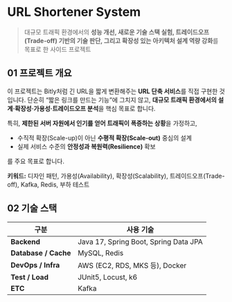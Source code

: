 # URL Shortener System
> 대규모 트래픽 환경에서의 **성능 개선, 새로운 기술 스택 실험, 트레이드오프(Trade-off) 기반의 기술 판단, 그리고 확장성 있는 아키텍처 설계 역량 강화**를 목표로 한 사이드 프로젝트

## 01 프로젝트 개요

이 프로젝트는 Bitly처럼 긴 URL을 짧게 변환해주는 **URL 단축 서비스**를 직접 구현한 것입니다.
단순히 “짧은 링크를 만드는 기능”에 그치지 않고, **대규모 트래픽 환경에서의 설계·확장성·가용성·트레이드오프 분석**을 핵심 목표로 합니다.

특히, **제한된 서버 자원에서 인기를 얻어 트래픽이 폭증하는 상황**을 가정하고,

- 수직적 확장(Scale-up)이 아닌 **수평적 확장(Scale-out)** 중심의 설계
- 실제 서비스 수준의 **안정성과 복원력(Resilience)** 확보
  
를 주요 목표로 합니다.

**키워드:** 디자인 패턴, 가용성(Availability), 확장성(Scalability), 트레이드오프(Trade-off), Kafka, Redis, 부하 테스트



## 02 기술 스택

| 구분                   | 사용 기술                             |
| -------------------- |-----------------------------------|
| **Backend**          | Java 17, Spring Boot, Spring Data JPA |
| **Database / Cache** | MySQL, Redis                      |
| **DevOps / Infra**   | AWS (EC2, RDS, MKS 등), Docker     |
| **Test / Load**      | JUnit5, Locust, k6                |
| **ETC**              | Kafka                             |





